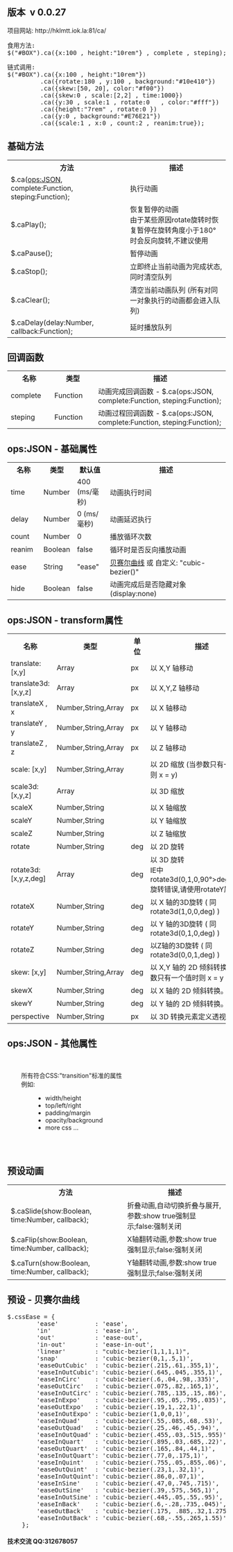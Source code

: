 <h2>版本  <spen>v 0.0.27</spen></h2>
项目网站: http://hklmtt.iok.la:81/ca/
<pre>
食用方法:
$("#BOX").ca({x:100 , height:"10rem"} , complete , steping);
</pre>
<pre>
链式调用:
$("#BOX").ca({x:100 , height:"10rem"})
         .ca({rotate:180 , y:100 , background:"#10e410"})
         .ca({skew:[50, 20], color:"#f00"})
         .ca({skew:0 , scale:[2,2] , time:1000})
         .ca({y:30 , scale:1 , rotate:0   , color:"#fff"})
         .ca({height:"7rem" , rotate:0 })
         .ca({y:0 , background:"#E76E21"})
         .ca({scale:1 , x:0 , count:2 , reanim:true});
</pre>
<h2>基础方法</h2>
<table>
        <tr>
            <th>方法</th>
            <th>描述</th>
        </tr>
        <tr>
            <td>
                $.ca(<a href="#ops-json">ops:JSON</a>, complete:Function, steping:Function);
            </td>
            <td>执行动画</td>
        </tr>
        <tr>
            <td>$.caPlay();</td>
            <td>
                恢复暂停的动画
                <br>
                <span class="am-text-danger">由于某些原因rotate旋转时恢复暂停在旋转角度小于180°时会反向旋转,不建议使用</span>
            </td>
        </tr>
        <tr>
            <td>$.caPause();</td>
            <td>暂停动画</td>
        </tr>
        <tr>
            <td>$.caStop();</td>
            <td>立即终止当前动画为完成状态,同时清空队列</td>
        </tr>
        <tr>
            <td>$.caClear();</td>
            <td>清空当前动画队列 (所有对同一对象执行的动画都会进入队列)</td>
        </tr>
        <tr>
            <td>$.caDelay(delay:Number, callback:Function);</td>
            <td>延时播放队列</td>
        </tr>
</table>

<h2 >回调函数</h2>
<table>
        <tr>
            <th style="width:20%;">名称</th>
            <th style="width:20%;">类型</th>
            <th>描述</th>
        </tr>
        <tr>
            <td>complete</td>
            <td>Function</td>
            <td>动画完成回调函数 - $.ca(ops:JSON, <span class="am-text-danger">complete:Function</span>, steping:Function);</td>
        </tr>
        <tr>
            <td>steping</td>
            <td>Function</td>
            <td>动画过程回调函数 - $.ca(ops:JSON, complete:Function, <span class="am-text-danger">steping:Function</span>);</td>
        </tr>
</table>

<h2>ops:JSON - 基础属性</h2>
    <table>
        <tr>
            <th style="width:15%;">名称</th>
            <th style="width:15%;">类型</th>
            <th style="width:15%;">默认值</th>
            <th>描述</th>
        </tr>
        <tr>
            <td>time</td>
            <td>Number</td>
            <td>400 (ms/毫秒)</td>
            <td>动画执行时间</td>
        </tr>
        <tr>
            <td>delay</td>
            <td>Number</td>
            <td>0 (ms/毫秒)</td>
            <td>动画延迟执行</td>
        </tr>
        <tr>
            <td>count</td>
            <td>Number</td>
            <td>0</td>
            <td>播放循环次数</td>
        </tr>
        <tr>
            <td>reanim</td>
            <td>Boolean</td>
            <td>false</td>
            <td>循环时是否反向播放动画</td>
        </tr>
        <tr>
            <td>ease</td>
            <td>String</td>
            <td>"ease"</td>
            <td><a href="#ca-ease-list">贝赛尔曲线</a> 或 自定义: "cubic-bezier()"</td>
        </tr>
        <tr>
            <td>hide</td>
            <td>Boolean</td>
            <td>false</td>
            <td>动画完成后是否隐藏对象(display:none)</td>
        </tr>
</table>

<h2>ops:JSON - transform属性</h2>
    <table>
        <tr>
            <th style="width:20%;" >名称</th>
            <th style="width:20%;">类型</th>
            <th style="width:8%;">单位</th>
            <th>描述</th>
        </tr>
        <tr>
            <td>translate: [x,y]</td>
            <td>Array</td>
            <td>px</td>
            <td>以 X,Y 轴移动</td>
        </tr>
        <tr>
            <td>translate3d: [x,y,z]</td>
            <td>Array</td>
            <td>px</td>
            <td>以 X,Y,Z 轴移动</td>
        </tr>
        <tr>
            <td>translateX , x</td>
            <td>Number,String,Array</td>
            <td>px</td>
            <td>以 X 轴移动</td>
        </tr>
        <tr>
            <td>translateY , y</td>
            <td>Number,String,Array</td>
            <td>px</td>
            <td>以 Y 轴移动</td>
        </tr>
        <tr>
            <td>translateZ , z</td>
            <td>Number,String,Array</td>
            <td>px</td>
            <td>以 Z 轴移动</td>
        </tr>
        <tr>
            <td>scale: [x,y]</td>
            <td>Number,String,Array</td>
            <td></td>
            <td>以 2D 缩放 (当参数只有一个值时则 x = y)</td>
        </tr>
        <tr>
            <td>scale3d: [x,y,z]</td>
            <td>Array</td>
            <td></td>
            <td>以 3D 缩放</td>
        </tr>
        <tr>
            <td>scaleX</td>
            <td>Number,String</td>
            <td></td>
            <td>以 X 轴缩放</td>
        </tr>
        <tr>
            <td>scaleY</td>
            <td>Number,String</td>
            <td></td>
            <td>以 Y 轴缩放</td>
        </tr>
        <tr>
            <td>scaleZ</td>
            <td>Number,String</td>
            <td></td>
            <td>以 Z 轴缩放</td>
        </tr>
        <tr>
            <td>rotate</td>
            <td>Number,String</td>
            <td>deg</td>
            <td>以 2D 旋转</td>
        </tr>
        <tr>
            <td>rotate3d: [x,y,z,deg]</td>
            <td>Array</td>
            <td>deg</td>
            <td>以 3D 旋转 <br><span class="am-text-danger">IE中rotate3d(0,1,0,90°>deg<270°)旋转错误,请使用rotateY属性</span></td>
        </tr>
        <tr>
            <td>rotateX</td>
            <td>Number,String</td>
            <td>deg</td>
            <td>以 X 轴的3D旋转 ( 同rotate3d(1,0,0,deg) )</td>
        </tr>
        <tr>
            <td>rotateY</td>
            <td>Number,String</td>
            <td>deg</td>
            <td>以 Y 轴的3D旋转 ( 同rotate3d(0,1,0,deg) )</td>
        </tr>
        <tr>
            <td>rotateZ</td>
            <td>Number,String</td>
            <td>deg</td>
            <td>以Z轴的3D旋转 ( 同rotate3d(0,0,1,deg) )</td>
        </tr>
        <tr>
            <td>skew: [x,y]</td>
            <td>Number,String,Array</td>
            <td>deg</td>
            <td>以 X,Y 轴的 2D 倾斜转换 ( 当参数只有一个值时则 x = y )</td>
        </tr>
        <tr>
            <td>skewX</td>
            <td>Number,String</td>
            <td>deg</td>
            <td>以 X 轴的 2D 倾斜转换。</td>
        </tr>
        <tr>
            <td>skewY</td>
            <td>Number,String</td>
            <td>deg</td>
            <td>以 Y 轴的 2D 倾斜转换。</td>
        </tr>
        <tr>
            <td>perspective</td>
            <td>Number,String</td>
            <td>px</td>
            <td>以 3D 转换元素定义透视视图。</td>
        </tr>
</table>

<h2>ops:JSON - 其他属性</h2>
<div style="padding: 2rem 2rem">
        <label>所有符合CSS:"transition"标准的属性</label>
        <br>
        <label>例如:</label>
        <div style="padding-left: 2rem">
            <ul>
                <li>width/height</li>
                <li>top/left/right</li>
                <li>padding/margin</li>
                <li>opacity/background</li>
                <li>more css ...</li>
            </ul>
        </div>
</div>

<h2>预设动画</h2>
<table>
            <tr>
                <th>方法</th>
                <th>描述</th>
            </tr>
            <tr>
                <td>$.caSlide(show:Boolean, time:Number, callback);</td>
                <td>折叠动画,自动切换折叠与展开,参数:show true强制显示;false:强制关闭</td>
            </tr>
            <tr>
                <td>$.caFlip(show:Boolean, time:Number, callback);</td>
                <td>X轴翻转动画,参数:show true强制显示;false:强制关闭</td>
            </tr>
            <tr>
                <td>$.caTurn(show:Boolean, time:Number, callback);</td>
                <td>Y轴翻转动画,参数:show true强制显示;false:强制关闭</td>
            </tr>
</table>

<h2>预设 - 贝赛尔曲线</h2>
<pre>
$.cssEase = {
        'ease'          : 'ease',
        'in'            : 'ease-in',
        'out'           : 'ease-out',
        'in-out'        : 'ease-in-out',
        'linear'        : "cubic-bezier(1,1,1,1)",
        'snap'          : 'cubic-bezier(0,1,.5,1)',
        'easeOutCubic'  : 'cubic-bezier(.215,.61,.355,1)',
        'easeInOutCubic': 'cubic-bezier(.645,.045,.355,1)',
        'easeInCirc'    : 'cubic-bezier(.6,.04,.98,.335)',
        'easeOutCirc'   : 'cubic-bezier(.075,.82,.165,1)',
        'easeInOutCirc' : 'cubic-bezier(.785,.135,.15,.86)',
        'easeInExpo'    : 'cubic-bezier(.95,.05,.795,.035)',
        'easeOutExpo'   : 'cubic-bezier(.19,1,.22,1)',
        'easeInOutExpo' : 'cubic-bezier(1,0,0,1)',
        'easeInQuad'    : 'cubic-bezier(.55,.085,.68,.53)',
        'easeOutQuad'   : 'cubic-bezier(.25,.46,.45,.94)',
        'easeInOutQuad' : 'cubic-bezier(.455,.03,.515,.955)',
        'easeInQuart'   : 'cubic-bezier(.895,.03,.685,.22)',
        'easeOutQuart'  : 'cubic-bezier(.165,.84,.44,1)',
        'easeInOutQuart': 'cubic-bezier(.77,0,.175,1)',
        'easeInQuint'   : 'cubic-bezier(.755,.05,.855,.06)',
        'easeOutQuint'  : 'cubic-bezier(.23,1,.32,1)',
        'easeInOutQuint': 'cubic-bezier(.86,0,.07,1)',
        'easeInSine'    : 'cubic-bezier(.47,0,.745,.715)',
        'easeOutSine'   : 'cubic-bezier(.39,.575,.565,1)',
        'easeInOutSine' : 'cubic-bezier(.445,.05,.55,.95)',
        'easeInBack'    : 'cubic-bezier(.6,-.28,.735,.045)',
        'easeOutBack'   : 'cubic-bezier(.175, .885,.32,1.275)',
        'easeInOutBack' : 'cubic-bezier(.68,-.55,.265,1.55)'
    };
</pre>

<h4>技术交流 QQ:312678057</h4>
